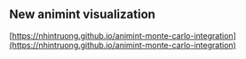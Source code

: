 ## New animint visualization
[https://nhintruong.github.io/animint-monte-carlo-integration](https://nhintruong.github.io/animint-monte-carlo-integration)